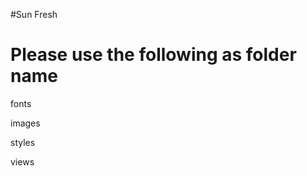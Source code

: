 #Sun Fresh

Please use the following as folder name
========================================

fonts

images

styles

views
